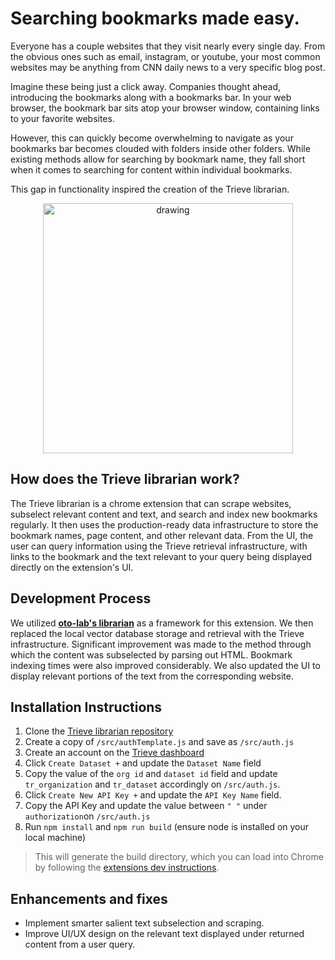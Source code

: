 # Searching bookmarks made easy. 

Everyone has a couple websites that they visit nearly every single day. From the obvious ones such as email, instagram, or youtube, your most common websites may be anything from CNN daily news to a very specific blog post. 

Imagine these being just a click away. Companies thought ahead, introducing the bookmarks along with a bookmarks bar. In your web browser, the bookmark bar sits atop your browser window, containing links to your favorite websites. 

However, this can quickly become overwhelming to navigate as your bookmarks bar becomes clouded with folders inside other folders. While existing methods allow for searching by bookmark name, they fall short when it comes to searching for content within individual bookmarks.

This gap in functionality inspired the creation of the Trieve librarian.

<center>
    <img src="https://hackmd.io/_uploads/rk0Jip2aT.png" alt="drawing" width="400"/>
</center>



## How does the Trieve librarian work?
The Trieve librarian is a chrome extension that can scrape websites,  subselect relevant content and text, and search and index new bookmarks regularly. It then uses the production-ready data infrastructure to store the bookmark names, page content, and other relevant data. From the UI, the user can query information using the Trieve retrieval infrastructure, with links to the bookmark and the text relevant to your query being displayed directly on the extension's UI.  

## Development Process
We utilized [**oto-lab's librarian**](https://github.com/oto-labs/librarian) as a framework for this extension. We then replaced the local vector database storage and retrieval with the Trieve infrastructure. Significant improvement was made to the method through which the content was subselected by parsing out HTML. Bookmark indexing times were also improved considerably. We also updated the UI to display relevant portions of the text from the corresponding website.  

## Installation Instructions
1. Clone the [Trieve librarian repository](https://github.com/vid277/trieve-librarian)
2. Create a copy of `/src/authTemplate.js` and save as `/src/auth.js`
3. Create an account on the [Trieve dashboard](https://dashboard.trieve.ai/dashboard/overview)
4. Click `Create Dataset +` and update the `Dataset Name` field
5. Copy the value of the `org id` and `dataset id` field and update `tr_organization` and `tr_dataset` accordingly on `/src/auth.js`.
7. Click `Create New API Key +` and update the `API Key Name` field.
8. Copy the API Key and update the value between `" "` under `authorization`on `/src/auth.js`
9. Run `npm install` and `npm run build` (ensure node is installed on your local machine)
> This will generate the build directory, which you can load into Chrome by following the [extensions dev instructions](https://developer.chrome.com/docs/extensions/get-started/tutorial/hello-world#load-unpacked).

## Enhancements and fixes
- Implement smarter salient text subselection and scraping.
- Improve UI/UX design on the relevant text displayed under returned content from a user query.





